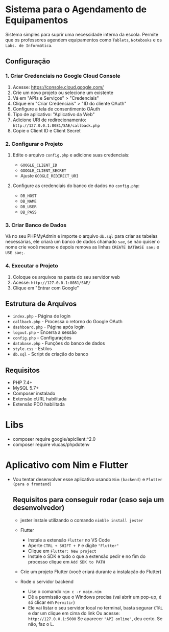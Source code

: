 # Sistema para o Agendamento de Equipamentos

Sistema simples para suprir uma necessidade interna da escola. Permite que os professores agendem equipamentos como `Tablets`, `Notebooks` e os `Labs. de Informática`.

## Configuração

### 1. Criar Credenciais no Google Cloud Console

1. Acesse: https://console.cloud.google.com/
2. Crie um novo projeto ou selecione um existente
3. Vá em "APIs e Serviços" > "Credenciais"
4. Clique em "Criar Credenciais" > "ID do cliente OAuth"
5. Configure a tela de consentimento OAuth
6. Tipo de aplicativo: "Aplicativo da Web"
7. Adicione URI de redirecionamento: `http://127.0.0.1:8081/SAE/callback.php`
8. Copie o Client ID e Client Secret

### 2. Configurar o Projeto

1. Edite o arquivo `config.php` e adicione suas credenciais:
   - `GOOGLE_CLIENT_ID`
   - `GOOGLE_CLIENT_SECRET`
   - Ajuste `GOOGLE_REDIRECT_URI`

2. Configure as credenciais do banco de dados no `config.php`:
   - `DB_HOST`
   - `DB_NAME`
   - `DB_USER`
   - `DB_PASS`

### 3. Criar Banco de Dados

Vá no seu PHPMyAdmin e importe o arquivo `db.sql` para criar as tabelas necessárias, ele criará um banco de dados chamado `sae`, se não quiser o nome crie você mesmo e depois remova as linhas `CREATE DATBASE sae;` e `USE sae;`.

### 4. Executar o Projeto

1. Coloque os arquivos na pasta do seu servidor web
2. Acesse: `http://127.0.0.1:8081/SAE/`
3. Clique em "Entrar com Google"

## Estrutura de Arquivos

- `index.php` - Página de login
- `callback.php` - Processa o retorno do Google OAuth
- `dashboard.php` - Página após login
- `logout.php` - Encerra a sessão
- `config.php` - Configurações
- `database.php` - Funções do banco de dados
- `style.css` - Estilos
- `db.sql` - Script de criação do banco

## Requisitos

- PHP 7.4+
- MySQL 5.7+
- Composer instalado
- Extensão cURL habilitada
- Extensão PDO habilitada

# Libs

- composer require google/apiclient:^2.0
- composer require vlucas/phpdotenv


# Aplicativo com Nim e Flutter
- Vou tentar desenvolver esse aplicativo usando ``Nim`` ``(backend)`` e ``Flutter`` ``(para o frontend)``

   ## Requisitos para conseguir rodar (caso seja um desenvolvedor)
    - jester
      instale utilizando o comando ``nimble install jester``
   - Flutter
      - Instale a extensão ``Flutter`` no VS Code
      - Aperte ``CTRL + SHIFT + P`` e digite ``"Flutter"``
      - Clique em ``Flutter: New project``
      - Instale o SDK e tudo o que a extensão pedir e no fim do processo clique em ``Add SDK to PATH``
   - Crie um projeto Flutter (você criará durante a instalação do Flutter)

   - Rode o servidor backend
      - Use o comando ``nim c -r main.nim``
      - Dê a permissão que o Windows precisa (vai abrir um pop-up, é só clicar em ``Permitir``)
      - Ele vai listar o seu servidor local no terminal, basta segurar ``CTRL`` e dar um clique em cima do link
         Ou acesse: ``http://127.0.0.1:5000``
         Se aparecer ``"API online"``, deu certo. Se não, faz o L.